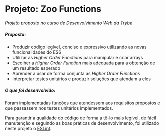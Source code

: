 # Projeto: Zoo Functions

_Projeto proposto no curso de Desenvolvimento Web da_ [_Trybe_](https://www.betrybe.com/)

##### Proposta:
-   Produzir código legível, conciso e expressivo utilizando as novas funcionalidades do ES6
-   Utilizar as  _Higher Order Functions_  para manipular e criar arrays
-   Escolher a  _Higher Order Function_  mais adequada para a obtenção de um resultado esperado
-   Aprender a usar de forma conjunta as  _Higher Order Functions_
-   Interpretar testes unitários e produzir soluções que atendam a eles

##### O que foi desenvolvido:
Foram implementadas funções que atendessem aos requisitos propostos e que passassem nos testes unitários implementados.

Para garantir a qualidade do código de forma a tê-lo mais legível, de fácil manutenção e seguindo as boas práticas de desenvolvimento, foi utilizado neste projeto o [ESLint](https://eslint.org/).